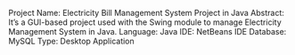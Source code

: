 Project Name:	Electricity Bill Management System Project in Java
Abstract:	It’s a GUI-based project used with the Swing module to manage Electricity Management System in Java.
Language:	Java
IDE:	NetBeans IDE
Database:	MySQL
Type:	Desktop Application
